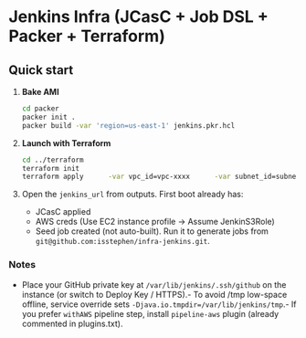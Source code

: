 # Jenkins Infra (JCasC + Job DSL + Packer + Terraform)

## Quick start
1. **Bake AMI**
   ```bash
   cd packer
   packer init .
   packer build -var 'region=us-east-1' jenkins.pkr.hcl
   ```

2. **Launch with Terraform**
   ```bash
   cd ../terraform
   terraform init
   terraform apply      -var vpc_id=vpc-xxxx      -var subnet_id=subnet-xxxx      -var instance_profile_name=ec2-jenkins-role      -var key_name=your-keypair
   ```

3. Open the `jenkins_url` from outputs. First boot already has:
   - JCasC applied
   - AWS creds (Use EC2 instance profile → Assume JenkinS3Role)
   - Seed job created (not auto-built). Run it to generate jobs from `git@github.com:isstephen/infra-jenkins.git`.

### Notes
- Place your GitHub private key at `/var/lib/jenkins/.ssh/github` on the instance (or switch to Deploy Key / HTTPS).- To avoid /tmp low-space offline, service override sets `-Djava.io.tmpdir=/var/lib/jenkins/tmp`.- If you prefer `withAWS` pipeline step, install `pipeline-aws` plugin (already commented in plugins.txt).
